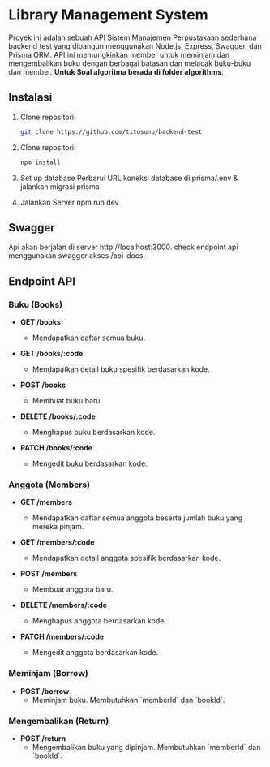 # Library Management System

Proyek ini adalah sebuah API Sistem Manajemen Perpustakaan sederhana backend test yang dibangun menggunakan Node.js, Express, Swagger, dan Prisma ORM. API ini memungkinkan member untuk meminjam dan mengembalikan buku dengan berbagai batasan dan melacak buku-buku dan member. **Untuk Soal algoritma berada di folder algorithms**.

## Instalasi

1. Clone repositori:
   ```sh
   git clone https://github.com/titosunu/backend-test
   ```
2. Clone repositori:
   ```sh
   npm install
   ```
3. Set up database
   Perbarui URL koneksi database di prisma/.env & jalankan migrasi prisma

4. Jalankan Server
   npm run dev

## Swagger

Api akan berjalan di server http://localhost:3000. check endpoint api menggunakan swagger akses /api-docs.

## Endpoint API

### Buku (Books)

- **GET /books**

  - Mendapatkan daftar semua buku.

- **GET /books/:code**

  - Mendapatkan detail buku spesifik berdasarkan kode.

- **POST /books**

  - Membuat buku baru.

- **DELETE /books/:code**

  - Menghapus buku berdasarkan kode.

- **PATCH /books/:code**
  - Mengedit buku berdasarkan kode.

### Anggota (Members)

- **GET /members**

  - Mendapatkan daftar semua anggota beserta jumlah buku yang mereka pinjam.

- **GET /members/:code**

  - Mendapatkan detail anggota spesifik berdasarkan kode.

- **POST /members**

  - Membuat anggota baru.

- **DELETE /members/:code**

  - Menghapus anggota berdasarkan kode.

- **PATCH /members/:code**
  - Mengedit anggota berdasarkan kode.

### Meminjam (Borrow)

- **POST /borrow**
  - Meminjam buku. Membutuhkan \`memberId\` dan \`bookId\`.

### Mengembalikan (Return)

- **POST /return**
  - Mengembalikan buku yang dipinjam. Membutuhkan \`memberId\` dan \`bookId\`.
